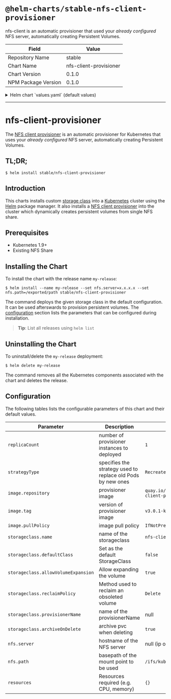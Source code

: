# `@helm-charts/stable-nfs-client-provisioner`

nfs-client is an automatic provisioner that used your _already configured_ NFS server, automatically creating Persistent Volumes.

| Field               | Value                  |
| ------------------- | ---------------------- |
| Repository Name     | stable                 |
| Chart Name          | nfs-client-provisioner |
| Chart Version       | 0.1.0                  |
| NPM Package Version | 0.1.0                  |

<details>

<summary>Helm chart `values.yaml` (default values)</summary>

```yaml
# Default values for nfs-client-provisioner.
# This is a YAML-formatted file.
# Declare variables to be passed into your templates.

replicaCount: 1
strategyType: Recreate

image:
  repository: quay.io/external_storage/nfs-client-provisioner
  tag: v3.0.1-k8s1.11
  pullPolicy: IfNotPresent

nfs:
  server:
  path: /ifs/kubernetes

# For creating the StorageClass automatically:
storageClass:
  create: true

  # Set a provisioner name. If unset, a name will be generated.
  # provisionerName:

  # Set StorageClass as the default StorageClass
  # Ignored if storageClass.create is false
  defaultClass: false

  # Set a StorageClass name
  # Ignored if storageClass.create is false
  name: nfs-client

  # Allow volume to be expanded dynamically
  allowVolumeExpansion: true

  # Method used to reclaim an obsoleted volume
  reclaimPolicy: Delete

  # When set to false your PVs will not be archived by the provisioner upon deletion of the PVC.
  archiveOnDelete: true

## For RBAC support:
rbac:
  # Specifies whether RBAC resources should be created
  create: true

serviceAccount:
  # Specifies whether a ServiceAccount should be created
  create: true

  # The name of the ServiceAccount to use.
  # If not set and create is true, a name is generated using the fullname template
  name:

resources:
  {}
  # limits:
  #  cpu: 100m
  #  memory: 128Mi
  # requests:
  #  cpu: 100m
  #  memory: 128Mi

nodeSelector: {}

tolerations: []

affinity: {}
```

</details>

---

# nfs-client-provisioner

The [NFS client provisioner](https://github.com/kubernetes-incubator/external-storage/tree/master/nfs-client) is an automatic provisioner for Kubernetes that uses your _already configured_ NFS server, automatically creating Persistent Volumes.

## TL;DR;

```console
$ helm install stable/nfs-client-provisioner
```

## Introduction

This charts installs custom [storage class](https://kubernetes.io/docs/concepts/storage/storage-classes/) into a [Kubernetes](http://kubernetes.io) cluster using the [Helm](https://helm.sh) package manager. It also installs a [NFS client provisioner](https://github.com/kubernetes-incubator/external-storage/tree/master/nfs-client) into the cluster which dynamically creates persistent volumes from single NFS share.

## Prerequisites

- Kubernetes 1.9+
- Existing NFS Share

## Installing the Chart

To install the chart with the release name `my-release`:

```console
$ helm install --name my-release --set nfs.server=x.x.x.x --set nfs.path=/exported/path stable/nfs-client-provisioner
```

The command deploys the given storage class in the default configuration. It can be used afterswards to provision persistent volumes. The [configuration](#configuration) section lists the parameters that can be configured during installation.

> **Tip**: List all releases using `helm list`

## Uninstalling the Chart

To uninstall/delete the `my-release` deployment:

```console
$ helm delete my-release
```

The command removes all the Kubernetes components associated with the chart and deletes the release.

## Configuration

The following tables lists the configurable parameters of this chart and their default values.

| Parameter                           | Description                                                 | Default                                           |
| ----------------------------------- | ----------------------------------------------------------- | ------------------------------------------------- |
| `replicaCount`                      | number of provisioner instances to deployed                 | `1`                                               |
| `strategyType`                      | specifies the strategy used to replace old Pods by new ones | `Recreate`                                        |
| `image.repository`                  | provisioner image                                           | `quay.io/external_storage/nfs-client-provisioner` |
| `image.tag`                         | version of provisioner image                                | `v3.0.1-k8s1.11`                                  |
| `image.pullPolicy`                  | image pull policy                                           | `IfNotPresent`                                    |
| `storageclass.name`                 | name of the storageclass                                    | `nfs-client`                                      |
| `storageclass.defaultClass`         | Set as the default StorageClass                             | `false`                                           |
| `storageclass.allowVolumeExpansion` | Allow expanding the volume                                  | `true`                                            |
| `storageclass.reclaimPolicy`        | Method used to reclaim an obsoleted volume                  | `Delete`                                          |
| `storageclass.provisionerName`      | name of the provisionerName                                 | null                                              |
| `storageclass.archiveOnDelete`      | archive pvc when deleting                                   | `true`                                            |
| `nfs.server`                        | hostname of the NFS server                                  | null (ip or hostname)                             |
| `nfs.path`                          | basepath of the mount point to be used                      | `/ifs/kubernetes`                                 |
| `resources`                         | Resources required (e.g. CPU, memory)                       | `{}`                                              |

